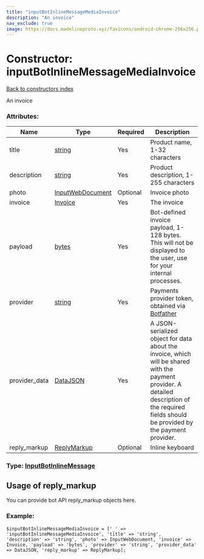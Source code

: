 ```yaml
---
title: "inputBotInlineMessageMediaInvoice"
description: "An invoice"
nav_exclude: true
image: https://docs.madelineproto.xyz/favicons/android-chrome-256x256.png
---
```

# Constructor: inputBotInlineMessageMediaInvoice  
[Back to constructors index](/API_docs/constructors/index.html)



An invoice

### Attributes:

| Name     |    Type       | Required | Description |
|----------|---------------|----------|-------------|
|title|[string](/API_docs/types/string.html) | Yes|Product name, 1-32 characters|
|description|[string](/API_docs/types/string.html) | Yes|Product description, 1-255 characters|
|photo|[InputWebDocument](/API_docs/types/InputWebDocument.html) | Optional|Invoice photo|
|invoice|[Invoice](/API_docs/types/Invoice.html) | Yes|The invoice|
|payload|[bytes](/API_docs/types/bytes.html) | Yes|Bot-defined invoice payload, 1-128 bytes. This will not be displayed to the user, use for your internal processes.|
|provider|[string](/API_docs/types/string.html) | Yes|Payments provider token, obtained via [Botfather](https://t.me/botfather)|
|provider\_data|[DataJSON](/API_docs/types/DataJSON.html) | Yes|A JSON-serialized object for data about the invoice, which will be shared with the payment provider. A detailed description of the required fields should be provided by the payment provider.|
|reply\_markup|[ReplyMarkup](/API_docs/types/ReplyMarkup.html) | Optional|Inline keyboard|



### Type: [InputBotInlineMessage](/API_docs/types/InputBotInlineMessage.html)



## Usage of reply_markup

You can provide bot API reply_markup objects here.  


### Example:

```
$inputBotInlineMessageMediaInvoice = ['_' => 'inputBotInlineMessageMediaInvoice', 'title' => 'string', 'description' => 'string', 'photo' => InputWebDocument, 'invoice' => Invoice, 'payload' => 'bytes', 'provider' => 'string', 'provider_data' => DataJSON, 'reply_markup' => ReplyMarkup];
```  
